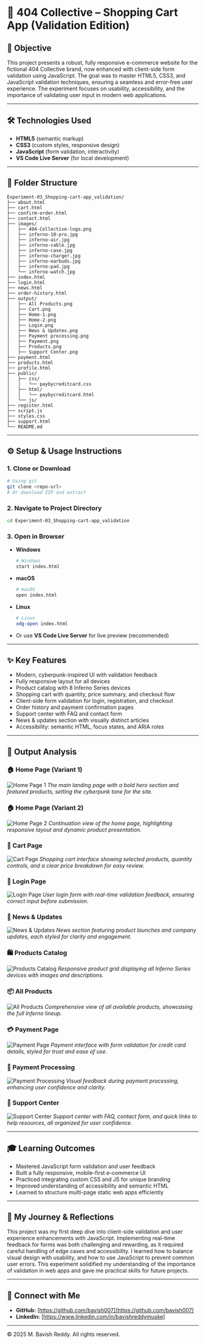 # 🛒 404 Collective – Shopping Cart App (Validation Edition)

## 📖 Objective
This project presents a robust, fully responsive e-commerce website for the fictional 404 Collective brand, now enhanced with client-side form validation using JavaScript. The goal was to master HTML5, CSS3, and JavaScript validation techniques, ensuring a seamless and error-free user experience. The experiment focuses on usability, accessibility, and the importance of validating user input in modern web applications.

---

## 🛠️ Technologies Used
- **HTML5** (semantic markup)
- **CSS3** (custom styles, responsive design)
- **JavaScript** (form validation, interactivity)
- **VS Code Live Server** (for local development)

---

## 📂 Folder Structure
```text
Experiment-03_Shopping-cart-app_validation/
├── about.html
├── cart.html
├── confirm-order.html
├── contact.html
├── images/
│   ├── 404-Collective-logo.png
│   ├── inferno-10-pro.jpg
│   ├── inferno-air.jpg
│   ├── inferno-cable.jpg
│   ├── inferno-case.jpg
│   ├── inferno-charger.jpg
│   ├── inferno-earbuds.jpg
│   ├── inferno-pad.jpg
│   └── inferno-watch.jpg
├── index.html
├── login.html
├── news.html
├── order-history.html
├── output/
│   ├── All Products.png
│   ├── Cart.png
│   ├── Home-1.png
│   ├── Home-2.png
│   ├── Login.png
│   ├── News & Updates.png
│   ├── Payment processing.png
│   ├── Payment.png
│   ├── Products.png
│   ├── Support Center.png
├── payment.html
├── products.html
├── profile.html
├── public/
│   ├── css/
│   │   └── paybycreditcard.css
│   ├── html/
│   │   └── paybycreditcard.html
│   └── js/
├── register.html
├── script.js
├── styles.css
├── support.html
└── README.md
```

---

## ⚙️ Setup & Usage Instructions

### 1. Clone or Download
```sh
# Using git
git clone <repo-url>
# Or download ZIP and extract
```

### 2. Navigate to Project Directory
```sh
cd Experiment-03_Shopping-cart-app_validation
```

### 3. Open in Browser
- **Windows**
  ```sh
  # Windows
  start index.html
  ```
- **macOS**
  ```sh
  # macOS
  open index.html
  ```
- **Linux**
  ```sh
  # Linux
  xdg-open index.html
  ```
- Or use **VS Code Live Server** for live preview (recommended)

---

## ✨ Key Features
- Modern, cyberpunk-inspired UI with validation feedback
- Fully responsive layout for all devices
- Product catalog with 8 Inferno Series devices
- Shopping cart with quantity, price summary, and checkout flow
- Client-side form validation for login, registration, and checkout
- Order history and payment confirmation pages
- Support center with FAQ and contact form
- News & updates section with visually distinct articles
- Accessibility: semantic HTML, focus states, and ARIA roles

---

## 📸 Output Analysis

### 🏠 Home Page (Variant 1)
![Home Page 1](output/Home-1.png)
*The main landing page with a bold hero section and featured products, setting the cyberpunk tone for the site.*

### 🏠 Home Page (Variant 2)
![Home Page 2](output/Home-2.png)
*Continuation view of the home page, highlighting responsive layout and dynamic product presentation.*

### 🛒 Cart Page
![Cart Page](output/Cart.png)
*Shopping cart interface showing selected products, quantity controls, and a clear price breakdown for easy review.*

### 🔑 Login Page
![Login Page](output/Login.png)
*User login form with real-time validation feedback, ensuring correct input before submission.*

### 📰 News & Updates
![News & Updates](output/News_&_Updates.png)
*News section featuring product launches and company updates, each styled for clarity and engagement.*

### 🛍️ Products Catalog
![Products Catalog](output/Products.png)
*Responsive product grid displaying all Inferno Series devices with images and descriptions.*

### 📦 All Products
![All Products](output/All_Products.png)
*Comprehensive view of all available products, showcasing the full Inferno lineup.*

### 💳 Payment Page
![Payment Page](output/Payment.png)
*Payment interface with form validation for credit card details, styled for trust and ease of use.*

### 🔄 Payment Processing
![Payment Processing](output/Payment_processing.png)
*Visual feedback during payment processing, enhancing user confidence and clarity.*

### 📝 Support Center
![Support Center](output/Support_Center.png)
*Support center with FAQ, contact form, and quick links to help resources, all organized for user confidence.*

---

## 🎓 Learning Outcomes
- Mastered JavaScript form validation and user feedback
- Built a fully responsive, mobile-first e-commerce UI
- Practiced integrating custom CSS and JS for unique branding
- Improved understanding of accessibility and semantic HTML
- Learned to structure multi-page static web apps efficiently

---

## 🧠 My Journey & Reflections
This project was my first deep dive into client-side validation and user experience enhancements with JavaScript. Implementing real-time feedback for forms was both challenging and rewarding, as it required careful handling of edge cases and accessibility. I learned how to balance visual design with usability, and how to use JavaScript to prevent common user errors. This experiment solidified my understanding of the importance of validation in web apps and gave me practical skills for future projects.

---

## 🔗 Connect with Me
- **GitHub:** [https://github.com/bavish007](https://github.com/bavish007)
- **LinkedIn:** [https://www.linkedin.com/in/bavishreddymuske]

---

© 2025 M. Bavish Reddy. All rights reserved. 
